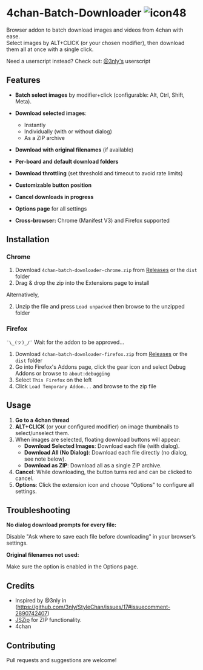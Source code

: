 # 4chan-Batch-Downloader ![icon48](https://github.com/user-attachments/assets/b53cb537-c3d6-48a9-bdef-d71433f34228)

Browser addon to batch download images and videos from 4chan with ease.  
Select images by ALT+CLICK (or your chosen modifier), then download them all at once with a single click.

Need a userscript instead?
Check out: [@3nly's](https://gist.github.com/3nly/907b94181d75a39c5effb622266360df) userscript


## Features

- **Batch select images** by modifier+click (configurable: Alt, Ctrl, Shift, Meta).
- **Download selected images**:
  - Instantly
  - Individually (with or without dialog)
  - As a ZIP archive
  
- **Download with original filenames** (if available)
- **Per-board and default download folders**
- **Download throttling** (set threshold and timeout to avoid rate limits)
- **Customizable button position**
- **Cancel downloads in progress**
- **Options page** for all settings
- **Cross-browser:** Chrome (Manifest V3) and Firefox supported

## Installation

### Chrome

1. Download `4chan-batch-downloader-chrome.zip` from [Releases](https://github.com/otacoo/4chan-Batch-Downloader/releases/latest) or the `dist` folder
2. Drag & drop the zip into the Extensions page to install

Alternatively,

2. Unzip the file and press `Load unpacked` then browse to the unzipped folder

### Firefox

`¯\_(ツ)_/¯` Wait for the addon to be approved...

1. Download `4chan-batch-downloader-firefox.zip` from [Releases](https://github.com/otacoo/4chan-Batch-Downloader/releases/latest) or the `dist` folder
2. Go into Firefox's Addons page, click the gear icon and select Debug Addons or browse to `about:debugging`
3. Select `This Firefox` on the left
4. Click `Load Temporary Addon...` and browse to the zip file


## Usage

1. **Go to a 4chan thread**
2. **ALT+CLICK** (or your configured modifier) on image thumbnails to select/unselect them.
3. When images are selected, floating download buttons will appear:
   - **Download Selected Images**: Download each file (with dialog).
   - **Download All (No Dialog)**: Download each file directly (no dialog, see note below).
   - **Download as ZIP**: Download all as a single ZIP archive.
5. **Cancel**: While downloading, the button turns red and can be clicked to cancel.
6. **Options**: Click the extension icon and choose "Options" to configure all settings.


## Troubleshooting

**No dialog download prompts for every file:**

Disable "Ask where to save each file before downloading" in your browser’s settings.

**Original filenames not used:**

Make sure the option is enabled in the Options page.


## Credits
- Inspired by @3nly in (https://github.com/3nly/StyleChan/issues/17#issuecomment-2890742407)
- [JSZip](https://stuk.github.io/jszip/) for ZIP functionality.
- 4chan


## Contributing

Pull requests and suggestions are welcome!

